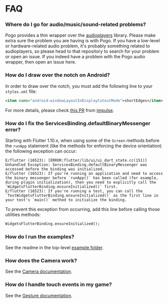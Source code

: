 # FAQ

### Where do I go for audio/music/sound-related problems?

Pogo provides a thin wrapper over the [audioplayers](https://github.com/luanpotter/audioplayers) library. Please make extra sure the problem you are having is with Pogo. If you have a low-level or hardware-related audio problem, it's probably something related to audioplayers, so please head to that repository to search for your problem or open an issue. If you indeed have a problem with the Pogo audio wrapper, then open an issue here.

### How do I draw over the notch on Android?

In order to draw over the notch, you must add the following line to your `styles.xml` file:

```xml
<item name="android:windowLayoutInDisplayCutoutMode">shortEdges</item>
```

For more details, please check [this PR](https://github.com/impulse/flutters/commit/25d4ce726cd18e426483e605fe3668ec68b3c12c) from [impulse](https://github.com/impulse).

### How do I fix the ServicesBinding.defaultBinaryMessenger error?

Starting with Flutter 1.10.x, when using some of the `Screen` methods before the `runApp` statement (like the methods for enforcing the device orientation) the following exception can occur:

```text
E/flutter (16523): [ERROR:flutter/lib/ui/ui_dart_state.cc(151)] Unhandled Exception: ServicesBinding.defaultBinaryMessenger was accessed before the binding was initialized.
E/flutter (16523): If you're running an application and need to access the binary messenger before `runApp()` has been called (for example, during plugin initialization), then you need to explicitly call the `WidgetsFlutterBinding.ensureInitialized()` first.
E/flutter (16523): If you're running a test, you can call the `TestWidgetsFlutterBinding.ensureInitialized()` as the first line in your test's `main()` method to initialize the binding.
```

To prevent this exception from occurring, add this line before calling those utilities methods:

```dart
WidgetsFlutterBinding.ensureInitialized();
```

### How do I run the examples?

See the readme in the top-level [example folder](/example).

### How does the Camera work?

See the [Camera documentation](TODO).

### How do I handle touch events in my game?

See the [Gesture documentation](TODO).
